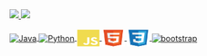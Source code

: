 <div>
 
  <a href="https://github.com/laura-lorrayne">
  <img height="180em" src="https://github-readme-stats.vercel.app/api?username=silvabento&show_icons=true&theme=radical&include_all_commits=true&count_private=true"/>
  <img height="180em" src="https://github-readme-stats.vercel.app/api/top-langs/?username=silvabento&layout=compact&langs_count=7&theme=radical"/>
   
</div>
 
<div style="display: inline_block"><br>  
 
  <img align="center" alt="Java" height="30" width="40" src="https://img.icons8.com/color/512/java-coffee-cup-logo--v2.png" />
  <img align="center" alt="Python" height="30" width="40" src="https://upload.wikimedia.org/wikipedia/commons/thumb/1/1f/Python_logo_01.svg/600px Python_logo_01.svg.png " />
  <img align="center" alt="Js" height="30" width="40" src="https://raw.githubusercontent.com/devicons/devicon/master/icons/javascript/javascript-plain.svg ">
  <img align="center" alt="HTML" height="30" width="40" src="https://raw.githubusercontent.com/devicons/devicon/master/icons/html5/html5-original.svg ">
  <img align="center" alt="CSS" height="30" width="40" src="https://raw.githubusercontent.com/devicons/devicon/master/icons/css3/css3-original.svg ">
  <img align="center" alt="bootstrap" height="30" width="40" src="https://cdn.jsdelivr.net/gh/devicons/devicon/icons/bootstrap/bootstrap-original.svg " />
      
</div>

 
 

